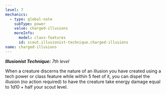 ```yaml
---
level: 7
mechanics:
  - type: global-note
    subType: power
    value: charged-illusions
    moreInfo:
      model: class-features
      id: scout.illusionist-technique.charged-illusions
name: charged-illusions
---
```

_**Illusionist Technique:** 7th level_
When a creature discerns the nature of an illusion you have created using a tech power or class feature while within 5 feet of it, you can dispel the illusion (no action required) to have the creature take energy damage equal to 1d10 + half your scout level. 